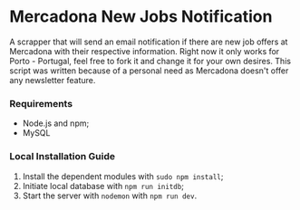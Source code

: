 # Mercadona New Jobs Notification

A scrapper that will send an email notification if there are new job offers at Mercadona with their respective information.
Right now it only works for Porto - Portugal, feel free to fork it and change it for your own desires.
This script was written because of a personal need as Mercadona doesn't offer any newsletter feature.

### Requirements
* Node.js and npm;
* MySQL

### Local Installation Guide
1. Install the dependent modules with `sudo npm install`;
2. Initiate local database with `npm run initdb`;
3. Start the server with `nodemon` with `npm run dev`.